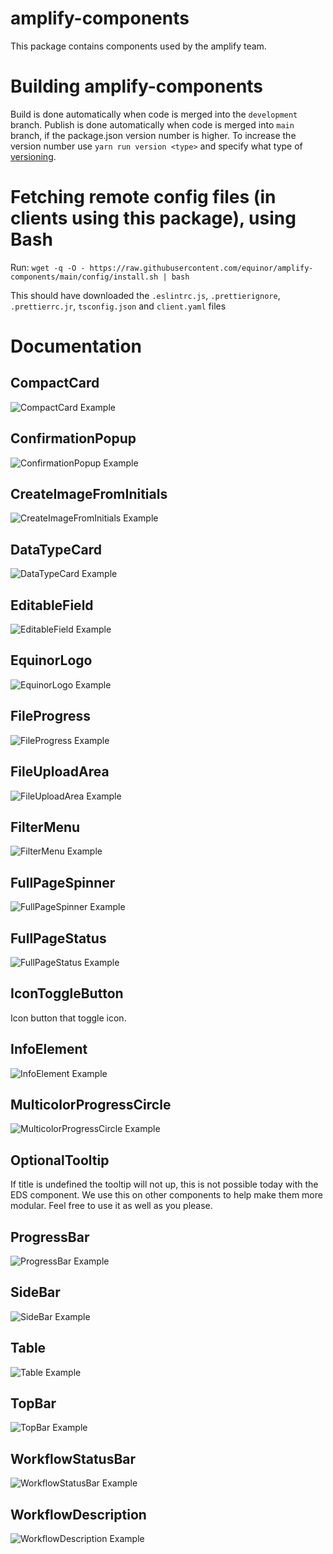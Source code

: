 # amplify-components

This package contains components used by the amplify team.

# Building amplify-components

Build is done automatically when code is merged into the `development` branch.
Publish is done automatically when code is merged into `main` branch, if the package.json version number is higher.
To increase the version number use `yarn run version <type>` and specify what type of [versioning](https://github.com/theogravity/version-bump#quick-start-usage).

# Fetching remote config files (in clients using this package), using Bash

Run: 
```wget -q -O - https://raw.githubusercontent.com/equinor/amplify-components/main/config/install.sh | bash```


This should have downloaded the `.eslintrc.js`, `.prettierignore`, `.prettierrc.jr`, `tsconfig.json` and `client.yaml` files


# Documentation

## CompactCard

![CompactCard Example](https://github.com/equinor/amplify-components/blob/main/static/CompactCard.PNG)

## ConfirmationPopup

![ConfirmationPopup Example](https://github.com/equinor/amplify-components/blob/main/static/ConfirmationPopup.PNG)

## CreateImageFromInitials

![CreateImageFromInitials Example](https://github.com/equinor/amplify-components/blob/main/static/CreateImageFromInitials.PNG)

## DataTypeCard

![DataTypeCard Example](https://github.com/equinor/amplify-components/blob/main/static/DataTypeCard.PNG)

## EditableField

![EditableField Example](https://github.com/equinor/amplify-components/blob/main/static/EditableField.PNG)

## EquinorLogo

![EquinorLogo Example](https://github.com/equinor/amplify-components/blob/main/static/EquinorLogo.PNG)

## FileProgress

![FileProgress Example](https://github.com/equinor/amplify-components/blob/main/static/FileProgress.PNG)

## FileUploadArea

![FileUploadArea Example](https://github.com/equinor/amplify-components/blob/main/static/FileUploadArea.PNG)

## FilterMenu

![FilterMenu Example](https://github.com/equinor/amplify-components/blob/main/static/FilterMenu.PNG)

## FullPageSpinner

![FullPageSpinner Example](https://github.com/equinor/amplify-components/blob/main/static/FullPageSpinner.PNG)

## FullPageStatus

![FullPageStatus Example](https://github.com/equinor/amplify-components/blob/main/static/FullPageStatus.PNG)

## IconToggleButton

Icon button that toggle icon.

## InfoElement

![InfoElement Example](https://github.com/equinor/amplify-components/blob/main/static/InfoElement.PNG)

## MulticolorProgressCircle

![MulticolorProgressCircle Example](https://github.com/equinor/amplify-components/blob/main/static/MultiColorProgressCircle.PNG)

## OptionalTooltip

If title is undefined the tooltip will not up, this is not possible today with the EDS component.
We use this on other components to help make them more modular. Feel free to use it as well as you please.

## ProgressBar

![ProgressBar Example](https://github.com/equinor/amplify-components/blob/main/static/ProgressBar.PNG)

## SideBar

![SideBar Example](https://github.com/equinor/amplify-components/blob/main/static/SideBar.PNG)

## Table

![Table Example](https://github.com/equinor/amplify-components/blob/main/static/Table.PNG)

## TopBar

![TopBar Example](https://github.com/equinor/amplify-components/blob/main/static/TopBar.PNG)

## WorkflowStatusBar

![WorkflowStatusBar Example](https://github.com/equinor/amplify-components/blob/main/static/WorkflowStatusBar.PNG)

## WorkflowDescription

![WorkflowDescription Example](https://github.com/equinor/amplify-components/blob/main/static/WorkflowDescription.PNG)
